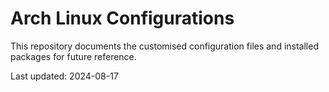 # Arch Linux Configurations

This repository documents the customised configuration files and installed
packages for future reference.

Last updated: 2024-08-17
